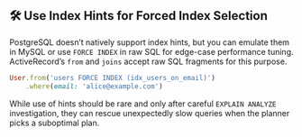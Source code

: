 ## 🛠️ Use Index Hints for Forced Index Selection
PostgreSQL doesn’t natively support index hints, but you can emulate them in MySQL or use `FORCE INDEX` in raw SQL for edge-case performance tuning. ActiveRecord’s `from` and `joins` accept raw SQL fragments for this purpose.

```ruby
User.from('users FORCE INDEX (idx_users_on_email)')
    .where(email: 'alice@example.com')
``` 

While use of hints should be rare and only after careful `EXPLAIN ANALYZE` investigation, they can rescue unexpectedly slow queries when the planner picks a suboptimal plan.
